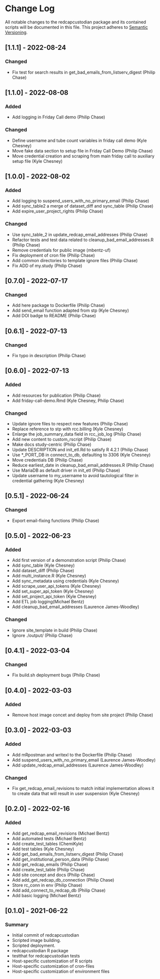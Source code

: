# Change Log
All notable changes to the redcapcustodian package and its contained scripts will be documented in this file.
This project adheres to [Semantic Versioning](http://semver.org/).


## [1.1.1] - 2022-08-24
### Changed
- Fix test for search results in get_bad_emails_from_listserv_digest (Philip Chase)


## [1.1.0] - 2022-08-08
### Added
- Add logging in Friday Call demo (Philip Chase)

### Changed
- Define username and tube count variables in friday call demo (Kyle Chesney)
- Move fake data section to setup file in Friday Call Demo (Philip Chase)
- Move credential creation and scraping from main friday call to auxiliary setup file (Kyle Chesney)


## [1.0.0] - 2022-08-02
### Added
- Add logging to suspend_users_with_no_primary_email (Philip Chase)
- Add sync_table2 a merge of dataset_diff and sync_table (Philip Chase)
- Add expire_user_project_rights (Philip Chase)

### Changed
- Use sync_table_2 in update_redcap_email_addresses (Philip Chase)
- Refactor tests and test data related to cleanup_bad_email_addresses.R (Philip Chase)
- Remove credentials for public image (mbentz-uf)
- Fix deployment of cron file (Philip Chase)
- Add common directories to template ignore files (Philip Chase)
- Fix ADD of my.study (Philip Chase)


## [0.7.0] - 2022-07-17
### Changed
- Add here package to Dockerfile (Philip Chase)
- Add send_email function adapted from stp (Kyle Chesney)
- Add DOI badge to README (Philip Chase)


## [0.6.1] - 2022-07-13
### Changed
- Fix typo in description (Philip Chase)


## [0.6.0] - 2022-07-13
### Added
- Add resources for publication (Philip Chase)
- Add friday-call-demo.Rmd (Kyle Chesney, Philip Chase)

### Changed
- Update ignore files to respect new features (Philip Chase)
- Replace reference to stp with rcc.billing (Kyle Chesney)
- Enlarge the job_summary_data field in rcc_job_log (Philip Chase)
- Add new content to custom_rscript (Philip Chase)
- Make docs study-centric (Philip Chase)
- Update DESCRIPTION and init_etl.Rd to satisfy R 4.2.1 (Philip Chase)
- Use *_PORT_DB in connect_to_db, defaulting to 3306 (Kyle Chesney)
- Move credentials DB (Philip Chase)
- Reduce earliest_date in cleanup_bad_email_addresses.R (Philip Chase)
- Use MariaDB as default driver in init_etl (Philip Chase)
- Update username to my_username to avoid tautological filter in credential gathering (Kyle Chesney)


## [0.5.1] - 2022-06-24
### Changed
- Export email-fixing functions (Philip Chase)


## [0.5.0] - 2022-06-23
### Added
- Add first version of a demonstration script (Philip Chase)
- Add sync_table (Kyle Chesney)
- Add dataset_diff (Philip Chase)
- Add multi_instance.R (Kyle Chesney)
- Add sync_metadata using credentials (Kyle Chesney)
- Add scrape_user_api_tokens (Kyle Chesney)
- Add set_super_api_token (Kyle Chesney)
- Add set_project_api_token (Kyle Chesney)
- Add ETL job logging(Michael Bentz)
- Add cleanup_bad_email_addresses (Laurence James-Woodley)

### Changed
- Ignore site_template in build (Philip Chase)
- Ignore ./output/ (Philip Chase)


## [0.4.1] - 2022-03-04
### Changed
- Fix build.sh deployment bugs (Philip Chase)


## [0.4.0] - 2022-03-03
### Added
- Remove host image concet and deploy from site project (Philip Chase)


## [0.3.0] - 2022-03-03
### Added
- Add mRpostman and writexl to the Dockerfile (Philip Chase)
- Add suspend_users_with_no_primary_email (Laurence James-Woodley)
- Add update_redcap_email_addresses (Laurence James-Woodley)

### Changed
- Fix get_redcap_email_revisions to match initial implementation allows it to create data that will result in user suspension (Kyle Chesney)


## [0.2.0] - 2022-02-16
### Added
- Add get_redcap_email_revisions (Michael Bentz)
- Add automated tests (Michael Bentz)
- Add create_test_tables (ChemiKyle)
- Add test tables (Kyle Chesney)
- Add get_bad_emails_from_listserv_digest (Philip Chase)
- Add get_institutional_person_data (Philip Chase)
- Add get_redcap_emails (Philip Chase)
- Add create_test_table (Philip Chase)
- Add site concept and docs (Philip Chase)
- Add add_get_redcap_db_connection (Philip Chase)
- Store rc_conn in env (Philip Chase)
- Add add_connect_to_redcap_db (Philip Chase)
- Add basic logging (Michael Bentz)


## [0.1.0] - 2021-06-22
### Summary
- Initial commit of redcapcustodian
- Scripted image building.
- Scripted deployment.
- redcapcustodian R package
- testthat for redcapcustodian tests
- Host-specific	customization of R scripts
- Host-specific customization of cron-files
- Host-specific customization of environment files
